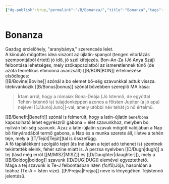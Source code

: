 ```yaml
---
{"dg-publish":true,"permalink":"/B/Bonanza/","title":"Bonanza","tags":["dg_uploaded"],"created":"2023-11-21T02:13","updated":"2023-11-21T02:13"}
---
```



# Bonanza

Gazdag érclelőhely, "aranybánya," szerencsés lelet.  
A kiinduló mögöttes idea viszont az újlatin-spanyol (tengeri vitorlázás szempontjából értett) jó idő, jó szél kifejezés. Bon-An-Za (Jó Anya Száj) felbontása lehetséges, mely szókapcsolatból az ismeretlennek tűnő (de azóta teoretikus etimonná avanzsált) [[B/BON\|BON]] értelmezése elsődleges:  
[[B/Bovine\|Bovine]] szónál a bo elemet bő-ség szavunkkal adtuk vissza. Idekívánkozik [[B/Bonus\|bonus]] szónál bővebben szereplő MA írása:  
> Írtam arról, hogy a rómaiak Bona-Deája (Jó Istennő, de egyúttal Tehén-Istennő is) tulajdonképpen azonos a főisten Jupiter (a jó apa) nejével [[J/Juno\|Juno]]-val, amely utóbbi név tehát jó nő értelmű.  

[[B/Benefit\|Benefit]] szónál is felmerült, hogy a latin-újlatin `bene`/`bona` kapcsolható lehet egyrészről gabona = élet szavunkhoz, melyben bo nyilván bő-ség szavunk. Azaz a latin-újlatin szavak mögött valójában a Nap bő fényáradából termő gabona, a Nap és a munka szerete áll, illetve a tehén teje, mely a [[T/Tejút\|Tejút]]tal is összefügg.  
A fő táplálékként szolgáló tejet (és Indiában a tejet adó tehenet is) szentnek tekintették eleink, fehér színe miatt is. A perzsa nyelvben [[D/Dugh\|dugh]] a tej (lásd még erről [[M/MISZ\|MISZ]] és [[D/Daughter\|daughter]]), mely a [[B/Boldog\|boldog]] szavunk [[D/DUG\|DUG]] elemével egyeztethető.  
Maga a tej szavunk is Te-J felbontásban Isten (fo/fő)Jója, hasonlóan a teához (Te-A = Isten vize). [[F/Frejya\|Frejya]] neve is lényegében Tejistennő jelentésű.  